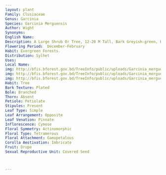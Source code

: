 ```yaml
---
layout: plant
Family: Clusiaceae
Genus: Garcinia
Species: Garcinia Merguensis
Author: Wight
Synonyms: 
English Name: 
Description: A Large Shrub Or Tree, 12-20 M Tall, Bark Greyish-green, Branchlets Brachiated, Subterete, Quadrate-compressed. Leaves Simple, 5-12 Ã— 2.5-5.0 Cm, Lanceolate, Elliptic Or Ovate, Sub Repand, Thinly Coriaceous, Midrib Prominent, Lateral Veins Minute, Thin, C 2 Mm Apart, Parallel And Irregular, Arcuate, Ending In Stout Intermarginal Nerves. Male Flowers Indefinite, In Short, Axillary Cymes Or Contracted Umbels, Bracteate, Tetragonal, Pedicellate, Pedicels 2-8 Mm Long. Sepals 4, Decussate, Outer Ones Similar To The Bracts, Inner Ones Larger, C 2.5 Mm Long, Concave, Membranous. Petals 4, 5-6 Mm Long, Ovate, Obtuse, Concave, Imbricate. Staminal Bundles Opposite To Petals, Each Bearing A Head Of Anthers On Short Filaments, Anthers Small, Didymous, 2-celled, Shortly Obliquely Dehiscent, Rudimentary Pistil Variable, Often Fusiform, Large, Styles As Long As The Staminal Bundles. Female Flowers Solitary Or Geminate, Pedicels 1.0-2.5 Cm Long. Staminode Scale-like, Margin Obtuse, Dentate. Ovary Shallowly Obconic, 2-celled, 1-ovuled, Ovules Semi-anatropous, Style Absent, Stigma Large, Thick, Convex, Almost Covering The Whole Ovary. Fruit A Berry, 3-4 Mm Broad, Discoid, Fleshy, Smooth, Sessile, With Coronate Stigma. Seed Solitary, Subreniform.
Flowering Period:  December-February
Habit: Evergreen Forests.
Distribution: Sylhet
Uses: 
Local Name: 
img: http://bfis.bforest.gov.bd/TreeInfo/public/uploads/Garcinia_merguensis.jpg
img: http://bfis.bforest.gov.bd/TreeInfo/public/uploads/Garcinia_merguensis1.jpg
img: http://bfis.bforest.gov.bd/TreeInfo/public/uploads/Garcinia_merguensis2.jpg
Habit: Tree
Bark Texture: Plated
Bole: Branched
Thorn: Absent
Petiole: Petiolate
Stipules: Present
Leaf Type: Simple
Leaf Arrangement: Opposite
Leaf Venation: Pinnate
Inflorescence: Cymose
Floral Symmetry: Actinomorphic
Floral Type: Tetramerous
Floral Attachment: Gamopetalous
Corolla Aestivation: Imbricate
Fruit: Drupe
Sexual Reproductive Unit: Covered Seed



---
```


